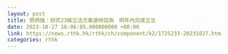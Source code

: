 ```yaml
---
layout: post
title: 鄧炳強：研究23條立法方案適時諮詢　明年內完成立法
date: 2023-10-27 16:06:05.000000000 +08:00
link: https://news.rthk.hk/rthk/ch/component/k2/1725233-20231027.htm
categories: rthk
---
```



